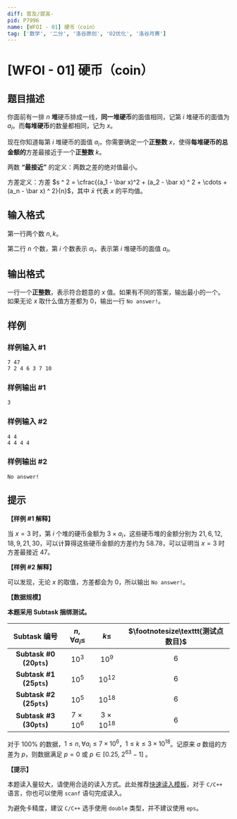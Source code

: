 ```yaml
---
diff: 普及/提高-
pid: P7996
name: [WFOI - 01] 硬币（coin）
tag: ['数学', '二分', '洛谷原创', 'O2优化', '洛谷月赛']
---
```

# [WFOI - 01] 硬币（coin）
## 题目描述

你面前有一排 $n$ **堆**硬币排成一线，**同一堆硬币**的面值相同，记第 $i$ 堆硬币的面值为 $a_i$。而**每堆硬币**的数量都相同，记为 $x$。

现在你知道每第 $i$ 堆硬币的面值 $a_i$，你需要确定一个**正整数** $x$，使得**每堆硬币的总金额的**方差最接近于一个**正整数** $k$。

两数 **“最接近”** 的定义：两数之差的绝对值最小。

方差定义：方差 $s ^ 2 = \cfrac{(a_1 - \bar x)^2 + (a_2 - \bar x) ^ 2 + \cdots + (a_n - \bar x) ^ 2}{n}$，其中 $\bar x$ 代表 $x$ 的平均值。
## 输入格式

第一行两个数 $n,k$。

第二行 $n$ 个数，第 $i$ 个数表示 $a_i$，表示第 $i$ 堆硬币的面值 $a_i$。
## 输出格式

一行一个**正整数**，表示符合题意的 $x$ 值。如果有不同的答案，输出最小的一个。如果无论 $x$ 取什么值方差都为 $0$，输出一行 `No answer!`。
## 样例

### 样例输入 #1
```
7 47
7 2 4 6 3 7 10
```
### 样例输出 #1
```
3
```
### 样例输入 #2
```
4 4
4 4 4 4
```
### 样例输出 #2
```
No answer!
```
## 提示


**【样例 $\#1$ 解释】**

  当 $x=3$ 时，第 $i$ 个堆的硬币金额为 $3\times a_i$，这些硬币堆的金额分别为 $21,6,12,18,9,21,30$，可以计算得这些硬币金额的方差约为 $58.78$，可以证明当 $x=3$ 时方差最接近 $47$。

**【样例 $\#2$ 解释】**

  可以发现，无论 $x$ 的取值，方差都会为 $0$，所以输出 `No answer!`。







**【数据规模】**

**本题采用 Subtask 捆绑测试。**

Subtask 编号 | $n,\forall a_i\le$ | $k\le$ | $\footnotesize\texttt{测试点数目}$ |
:-: | :-: | :-: | :-:
**Subtask #0 $(20\texttt{pts})$** | $10^3$ | $10^9$| $6$ |
**Subtask #1 $(25\texttt{pts})$** | $10^5$ | $10^{12}$| $6$ |
**Subtask #2 $(25\texttt{pts})$** | $10^5$ | $10^{18}$| $6$ |
**Subtask #3 $(30\texttt{pts})$** | $7\times10^6$ | $3\times 10^{18}$| $6$ |

对于 $100\%$ 的数据，$1\le n,\forall a_i\le7\times10^6$，$1\le k\le3\times10^{18}$。记原来 $a$ 数组的方差为 $p$，则数据满足 $p=0$ 或 $p\in[0.25,\ 2^{63}-1]$ 。





**【提示】**

  本题读入量较大，请使用合适的读入方式。此处推荐[快速读入模板](https://www.luogu.com.cn/paste/bcfvgxr7)，对于 $\texttt{C/C++}$ 语言，你也可以使用 `scanf` 语句完成读入。
  
  为避免卡精度，建议 `C/C++` 选手使用 $\texttt{double}$ 类型，并不建议使用 `eps`。
